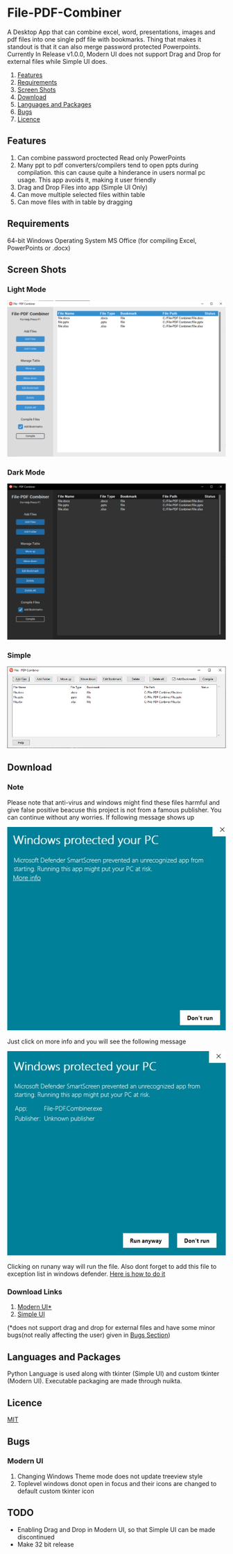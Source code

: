 # File-PDF-Combiner
A Desktop App that can combine excel, word, presentations, images and pdf files into one single pdf file with bookmarks. Thing that makes it standout is that it can also merge password protected Powerpoints. Currently In Release v1.0.0, Modern UI does not support Drag and Drop for external files while Simple UI does.
1. [Features](#features)
2. [Requirements](#requirements)
2. [Screen Shots](#screen-shots)
3. [Download](#download)
4. [Languages and Packages](#languages-and-packages) 
5. [Bugs](#bugs)
6. [Licence](#licence) 

## Features
1. Can combine password proctected Read only PowerPoints
2. Many ppt to pdf converters/compilers tend to open ppts during compilation. this can cause quite a hinderance in users normal pc usage. This app avoids it, making it user friendly 
3. Drag and Drop Files into app (Simple UI Only)
4. Can move multiple selected files within table
5. Can move files with in table by dragging

## Requirements
64-bit Windows Operating System
MS Office (for compiling Excel, PowerPoints or .docx)

## Screen Shots
### Light Mode
![Light Mode ScreenShot](https://github.com/OM3R-Nazir/File-PDF-Combiner/blob/main/screenshots/light.png?raw=true)
### Dark Mode
![Dark Mode ScreenShot](https://github.com/OM3R-Nazir/File-PDF-Combiner/blob/main/screenshots/dark.png?raw=true)
### Simple
![Simple UI ScreenShot](https://github.com/OM3R-Nazir/File-PDF-Combiner/blob/main/screenshots/simple.png?raw=true)

## Download
### Note
Please note that anti-virus and windows might find these files harmful and give false positive beacuse this project is not from a famous publisher. You can continue without any worries.
If following message shows up

![Windows protected your pc](https://github.com/OM3R-Nazir/File-PDF-Combiner/blob/main/screenshots/winprot1.jpeg)

Just click on more info and you will see the following message

![Windows protected your pc](https://github.com/OM3R-Nazir/File-PDF-Combiner/blob/main/screenshots/winprot2.jpeg)

Clicking on runany way will run the file.
Also dont forget to add this file to exception list in windows defender. [Here is how to do it](https://support.microsoft.com/en-us/windows/add-an-exclusion-to-windows-security-811816c0-4dfd-af4a-47e4-c301afe13b26#:~:text=Go%20to%20Start%20%3E%20Settings%20%3E%20Update,%2C%20file%20types%2C%20or%20process.)

### Download Links
1. [Modern UI*](https://github.com/OM3R-Nazir/File-PDF-Combiner/releases/download/v0.1.0-mui/File-PDF.Combiner.exe) 
2. [Simple UI](https://github.com/OM3R-Nazir/File-PDF-Combiner/releases/download/v0.1.0-sui/File-PDF.Combiner.exe)

(*does not support drag and drop for external files and have some minor bugs(not really affecting the user) given in [Bugs Section](#bugs))

## Languages and Packages
Python Language is used along with tkinter (Simple UI) and custom tkinter (Modern UI). Executable packaging are made through nuikta.

## Licence
[MIT](https://choosealicense.com/licenses/mit/)

## Bugs
### Modern UI
1. Changing Windows Theme mode does not update treeview style
2. Toplevel windows donot open in focus and their icons are changed to default custom tkinter icon

## TODO
- Enabling Drag and Drop in Modern UI, so that Simple UI can be made discontinued
- Make 32 bit release
